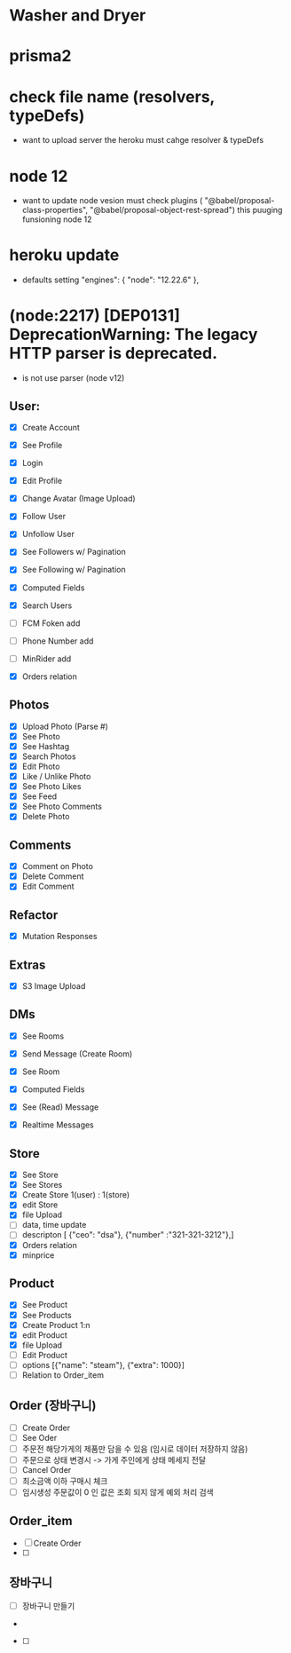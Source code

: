 # Washer and Dryer 

# prisma2

# check file name (resolvers, typeDefs)
 - want to upload server the heroku must cahge resolver & typeDefs  

# node 12
 - want to update node vesion must check plugins 
 ( "@babel/proposal-class-properties",
    "@babel/proposal-object-rest-spread")
    this puuging funsioning node 12

# heroku update
 - defaults setting 
  "engines": {
    "node": "12.22.6"
  },

# (node:2217) [DEP0131] DeprecationWarning: The legacy HTTP parser is deprecated.
 - is not use parser (node v12)

## User:

- [x] Create Account
- [x] See Profile
- [x] Login
- [x] Edit Profile
- [x] Change Avatar (Image Upload)
- [x] Follow User
- [x] Unfollow User
- [x] See Followers w/ Pagination
- [x] See Following w/ Pagination
- [x] Computed Fields
- [x] Search Users
- [ ] FCM Foken add
- [ ] Phone Number add
- [ ] MinRider add
- [x] Orders relation


## Photos

- [x] Upload Photo (Parse #)
- [x] See Photo
- [x] See Hashtag
- [x] Search Photos
- [x] Edit Photo
- [x] Like / Unlike Photo
- [x] See Photo Likes
- [x] See Feed
- [x] See Photo Comments
- [x] Delete Photo

## Comments

- [x] Comment on Photo
- [x] Delete Comment
- [x] Edit Comment

## Refactor

- [x] Mutation Responses

## Extras

- [x] S3 Image Upload

## DMs

- [x] See Rooms
- [x] Send Message (Create Room)
- [x] See Room
- [x] Computed Fields
- [x] See (Read) Message
- [x] Realtime Messages


## Store
- [x] See Store
- [x] See Stores
- [x] Create Store 1(user) : 1(store)
- [x] edit Store
- [x] file Upload
- [ ] data, time update
- [ ] descripton [ {"ceo": "dsa"}, {"number" :"321-321-3212"},]
- [x] Orders relation 
- [x] minprice

## Product
- [x] See Product
- [x] See Products
- [x] Create Product 1:n
- [x] edit Product
- [x] file Upload
- [ ] Edit Product
- [ ] options [{"name": "steam"}, {"extra": 1000}]
- [ ] Relation to Order_item

## Order (장바구니)

- [ ] Create Order
- [ ] See Oder
- [ ] 주문전 해당가게의 제품만 담을 수 있음 (임시로 데이터 저장하지 않음)
- [ ] 주문으로 상태 변경시 -> 가게 주인에게 상태 메세지 전달
- [ ] Cancel Order 
- [ ] 최소금액 이하 구매시 체크
- [ ] 임시생성 주문값이 0 인 값은 조회 되지 않게 예외 처리 검색

## Order_item

- [ ] Create Order
- [ ] 

## 장바구니
- [ ] 장바구니 만들기
-
- [ ] 

